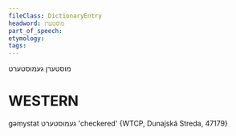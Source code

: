 ```yaml
---
fileClass: DictionaryEntry
headword: מוסטערן
part_of_speech: 
etymology: 
tags: 
---
```

מוסטערן
געמוסטערט

WESTERN
========

gəmystat געמוסטערט 'checkered' {WTCP, Dunajská Streda, 47179}